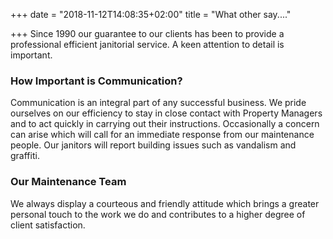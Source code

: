 +++
date = "2018-11-12T14:08:35+02:00"
title = "What other say...."

+++
Since 1990 our guarantee to our clients has been to provide a professional efficient janitorial service.  A keen attention to detail is important.

### How Important is Communication?

Communication is an integral part of any successful business. We pride ourselves on our efficiency to stay in close contact with Property Managers and to act quickly in carrying out their instructions. Occasionally a concern can arise which will call for an immediate response from our maintenance people. Our janitors will report building issues such as vandalism and graffiti.

### Our Maintenance Team

We always display a courteous and friendly attitude which brings a greater personal touch to the work we do and contributes to a higher degree of client satisfaction.

